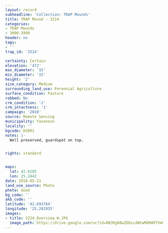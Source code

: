 ```yaml
---
layout: record
subheadline: 'Collection: TRAP Mounds'
title: TRAP Mound - 3224
categories:
- TRAP Mounds
- 3000-3999
header: no
tags:
- ''
trap_id: '3224'

certainty: Certain
elevation: '472'
max_diameter: '15'
min_diameter: '15'
height: '2'
size_category: Medium
surrounding_land_use: Perennial Agriculture
surface_condition: Pasture
robbed: No
crm_condition: '2'
crm_intactness: '1'
campaign: '2010'
source: Remote Sensing
municipality: Yasenovo
locality: ''
bgcode: DS001
notes: |-
  Well preserved, guardspot on top.


rights: standard


maps:
  lat: 42.6285
  lon: 25.2442
date: 2018-05-21
land_use_source: Photo
photo: Good
bg_code: ''
akb_code: ''
latitude: '42.693764'
longitude: '25.282935'
images:
- title: 3224_Overview_W.JPG
  image_path: https://drive.google.com/uc?id=0B3Rg88wZDQscdWtwMGM4RTVmb1k
---
```


